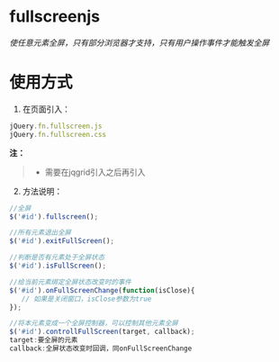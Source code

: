 # fullscreenjs

*使任意元素全屏，只有部分浏览器才支持，只有用户操作事件才能触发全屏*

# 使用方式

1. 在页面引入：
```js
jQuery.fn.fullscreen.js
jQuery.fn.fullscreen.css
```
**注：**
>- 需要在jqgrid引入之后再引入

2. 方法说明：
```js
//全屏
$('#id').fullscreen(); 

//所有元素退出全屏
$('#id').exitFullScreen();

//判断是否有元素处于全屏状态
$('#id').isFullScreen();

//给当前元素绑定全屏状态改变时的事件
$('#id').onFullScreenChange(function(isClose){
   // 如果是关闭窗口，isClose参数为true 
});

//将本元素变成一个全屏控制器，可以控制其他元素全屏
$('#id').controllFullScreen(target, callback);
target:要全屏的元素
callback:全屏状态改变时回调，同onFullScreenChange
```
